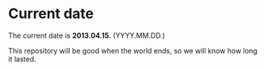 # Current date

The current date is **2013.04.15.** (YYYY.MM.DD.)

This repository will be good when the world ends, so we will know how long it lasted.